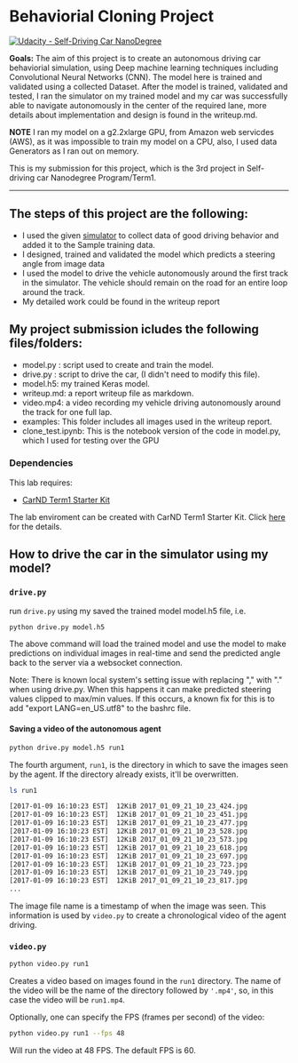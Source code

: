 # Behaviorial Cloning Project
[![Udacity - Self-Driving Car NanoDegree](https://s3.amazonaws.com/udacity-sdc/github/shield-carnd.svg)](http://www.udacity.com/drive)


**Goals:** The aim of this project is to create an autonomous driving car behaviorial simulation, using Deep machine learning techniques including Convolutional Neural Networks (CNN). The model here is trained and validated using a collected Dataset. After the model is trained, validated and tested, I ran the simulator on my trained model and my car was successfully able to navigate autonomously in the center of the required lane, more details about implementation and design is found in the writeup.md.

**NOTE** I ran my model on a g2.2xlarge GPU, from Amazon web servicdes (AWS), as it was impossible to train my model on a CPU, also, I used data Generators as I ran out on memory.

This is my submission for this project, which is the 3rd project in Self-driving car Nanodegree Program/Term1.


---
## **The steps of this project are the following:**
* I used the given [simulator](https://classroom.udacity.com/nanodegrees/nd013/parts/fbf77062-5703-404e-b60c-95b78b2f3f9e/modules/6df7ae49-c61c-4bb2-a23e-6527e69209ec/lessons/46a70500-493e-4057-a78e-b3075933709d/concepts/1c9f7e68-3d2c-4313-9c8d-5a9ed42583dc) to collect data of good driving behavior and added it to the Sample training data.
* I designed, trained and validated the model which predicts a steering angle from image data
* I used the model to drive the vehicle autonomously around the first track in the simulator. The vehicle should remain on the road for an entire loop around the track.
* My detailed work could be found in the writeup report


## **My project submission icludes the following files/folders:** 
* model.py : script used to create and train the model.
* drive.py : script to drive the car, (I didn't need to modify this file).
* model.h5: my trained Keras model.
* writeup.md: a report writeup file as markdown.
* video.mp4: a video recording my vehicle driving autonomously around the track for one full lap.
* examples: This folder includes all images used in the writeup report. 
* clone_test.ipynb: This is the notebook version of the code in model.py, which I used for testing over the GPU






### Dependencies
This lab requires:

* [CarND Term1 Starter Kit](https://github.com/udacity/CarND-Term1-Starter-Kit)

The lab enviroment can be created with CarND Term1 Starter Kit. Click [here](https://github.com/udacity/CarND-Term1-Starter-Kit/blob/master/README.md) for the details.




## How to drive the car in the simulator using my model?

### `drive.py`

run `drive.py` using my saved the trained model model.h5 file, i.e.

```sh
python drive.py model.h5
```

The above command will load the trained model and use the model to make predictions on individual images in real-time and send the predicted angle back to the server via a websocket connection.

Note: There is known local system's setting issue with replacing "," with "." when using drive.py. When this happens it can make predicted steering values clipped to max/min values. If this occurs, a known fix for this is to add "export LANG=en_US.utf8" to the bashrc file.

#### Saving a video of the autonomous agent

```sh
python drive.py model.h5 run1
```

The fourth argument, `run1`, is the directory in which to save the images seen by the agent. If the directory already exists, it'll be overwritten.

```sh
ls run1

[2017-01-09 16:10:23 EST]  12KiB 2017_01_09_21_10_23_424.jpg
[2017-01-09 16:10:23 EST]  12KiB 2017_01_09_21_10_23_451.jpg
[2017-01-09 16:10:23 EST]  12KiB 2017_01_09_21_10_23_477.jpg
[2017-01-09 16:10:23 EST]  12KiB 2017_01_09_21_10_23_528.jpg
[2017-01-09 16:10:23 EST]  12KiB 2017_01_09_21_10_23_573.jpg
[2017-01-09 16:10:23 EST]  12KiB 2017_01_09_21_10_23_618.jpg
[2017-01-09 16:10:23 EST]  12KiB 2017_01_09_21_10_23_697.jpg
[2017-01-09 16:10:23 EST]  12KiB 2017_01_09_21_10_23_723.jpg
[2017-01-09 16:10:23 EST]  12KiB 2017_01_09_21_10_23_749.jpg
[2017-01-09 16:10:23 EST]  12KiB 2017_01_09_21_10_23_817.jpg
...
```

The image file name is a timestamp of when the image was seen. This information is used by `video.py` to create a chronological video of the agent driving.

### `video.py`

```sh
python video.py run1
```

Creates a video based on images found in the `run1` directory. The name of the video will be the name of the directory followed by `'.mp4'`, so, in this case the video will be `run1.mp4`.

Optionally, one can specify the FPS (frames per second) of the video:

```sh
python video.py run1 --fps 48
```

Will run the video at 48 FPS. The default FPS is 60.






